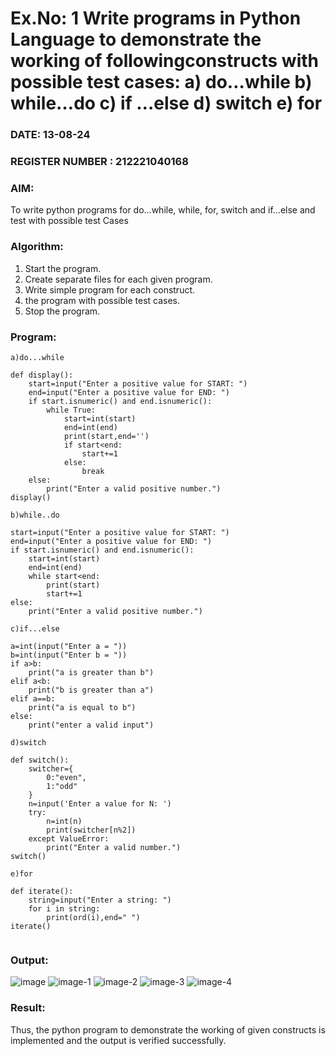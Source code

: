 # Ex.No: 1 Write programs in Python Language to demonstrate the working of followingconstructs with possible test cases: a) do…while b) while…do c) if …else d) switch e) for 

### DATE: 13-08-24                                                                            
### REGISTER NUMBER : 212221040168

### AIM:  
To write python programs for do…while, while, for, switch and if…else and test with possible test 
Cases 

### Algorithm:
1. Start the program.
2. Create separate files for each given program.
3. Write simple program for each construct.
4.  the program with possible test cases.
5. Stop the program.
### Program:

```
a)do...while

def display():
    start=input("Enter a positive value for START: ")
    end=input("Enter a positive value for END: ")
    if start.isnumeric() and end.isnumeric():
        while True:
            start=int(start)
            end=int(end)
            print(start,end='')
            if start<end:
                start+=1
            else:
                break
    else:
        print("Enter a valid positive number.")
display()

b)while..do

start=input("Enter a positive value for START: ")
end=input("Enter a positive value for END: ")
if start.isnumeric() and end.isnumeric():
    start=int(start)
    end=int(end)
    while start<end:
        print(start)
        start+=1
else:
    print("Enter a valid positive number.")

c)if...else

a=int(input("Enter a = "))
b=int(input("Enter b = "))
if a>b:
    print("a is greater than b")
elif a<b:
    print("b is greater than a")
elif a==b:
    print("a is equal to b")
else:
    print("enter a valid input")

d)switch

def switch():
    switcher={
        0:"even",
        1:"odd"
    }
    n=input('Enter a value for N: ')
    try:
        n=int(n)
        print(switcher[n%2])
    except ValueError:
        print("Enter a valid number.")
switch()

e)for

def iterate():
    string=input("Enter a string: ")
    for i in string:
        print(ord(i),end=" ")
iterate()


```

### Output:

![image](https://github.com/user-attachments/assets/d0da507d-f4b6-44ce-a0a2-504f999c75f9)
![image-1](https://github.com/user-attachments/assets/b3a2059f-294b-4183-83a7-a2320e7cd5cf)
![image-2](https://github.com/user-attachments/assets/3d3c79e0-bf1f-4cfd-b6d6-3c8231f82160)
![image-3](https://github.com/user-attachments/assets/2f7f59c1-86b6-4cf4-8f6b-af8815d895b3)
![image-4](https://github.com/user-attachments/assets/537a6fd3-e3ea-41e4-aa03-d095929dfd85)










### Result:
Thus, the python program to demonstrate the working of given constructs is implemented and the output is verified successfully.

